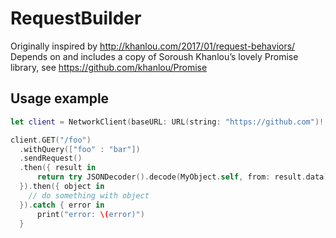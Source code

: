 # RequestBuilder

Originally inspired by http://khanlou.com/2017/01/request-behaviors/  
Depends on and includes a copy of Soroush Khanlou’s lovely Promise library, see https://github.com/khanlou/Promise


## Usage example

```swift
let client = NetworkClient(baseURL: URL(string: "https://github.com")!, defaultRequestBehavior: JSONRequestBehavior())

client.GET("/foo")
  .withQuery(["foo" : "bar"])
  .sendRequest()
  .then({ result in
      return try JSONDecoder().decode(MyObject.self, from: result.data)
  }).then({ object in
    // do something with object
  }).catch { error in
      print("error: \(error)")
  }
```
